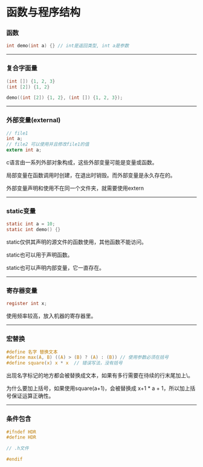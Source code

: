 # 函数与程序结构

### 函数

```c
int demo(int a) {} // int是返回类型, int a是参数
```

------

### 复合字面量

```c
(int []) {1, 2, 3}
(int [2]) {1, 2}

demo((int [2]) {1, 2}, (int []) {1, 2, 3});
```

------

### 外部变量(external)

```c
// file1
int a;
// file2 可以使用并且修改file1的值
extern int a; 
```

c语言由一系列外部对象构成，这些外部变量可能是变量或函数。

局部变量在函数调用时创建，在退出时销毁。而外部变量是永久存在的。

外部变量声明和使用不在同一个文件夹，就需要使用extern

------

### static变量

```c
static int a = 10;
static int demo() {}
```

static仅供其声明的源文件的函数使用，其他函数不能访问。

static也可以用于声明函数。

static也可以声明内部变量，它一直存在。

------

### 寄存器变量

```c
register int x;
```

使用频率较高，放入机器的寄存器里。

------

### 宏替换

```c
#define 名字 替换文本
#define max(A, B) ((A) > (B) ? (A) : (B)) // 使用参数必须在括号
#define square(x) x * x  // 错误写法，没有括号
```

出现名字标记的地方都会被替换成文本，如果有多行需要在待续的行末尾加上\。

为什么要加上括号，如果使用square(a+1)，会被替换成 x+1 * a + 1，所以加上括号保证运算正确性。

------

### 条件包含

```c
#ifndef HDR
#define HDR

// .h文件

#endif
```

